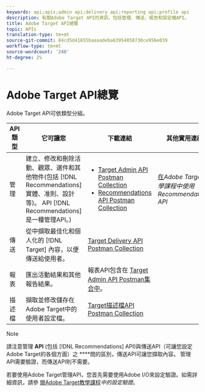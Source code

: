 ```yaml
---
keywords: api;apis;admin api;delivery api;reporting api;profile api
description: 有關Adobe Target API的資訊，包括管理、傳送、報告和設定檔API。
title: Adobe Target API總覽
topic: APIs
translation-type: tm+mt
source-git-commit: 84cd5d41655baaaadeba63954858730ce956e039
workflow-type: tm+mt
source-wordcount: '240'
ht-degree: 2%

---
```



# Adobe Target API總覽

Adobe Target API可依類型分組。

| API 類型 | 它可讓您 | 下載連結 | 其他實用連結 |
| --- | --- | --- |--- |
| 管理 | 建立、修改和刪除活動、觀眾、選件和其他物件(包括 [!DNL Recommendations] 實體、准則、設計等)。 API [!DNL Recommendations] 是一種管理API。) | <UL><li>[Target Admin API Postman Collection](https://developers.adobetarget.com/api/#admin-postman-collection)</li><li>[Recommendations API Postman Collection](https://developers.adobetarget.com/api/recommendations/#section/Postman)</li></ul> | [在](https://docs.adobe.com/content/help/en/target-learn/recommendations-api-tutorial/recs-api-overview.html)*Adobe Target教學課程中使用Recommendations API* |
| 傳送 | 從中擷取最佳化和個人化的 [!DNL Target] 內容，以便傳送給使用者。 | [Target Delivery API Postman Collection](https://developers.adobetarget.com/api/delivery-api/#section/Getting-Started/Postman-Collection) |  |
| 報表 | 匯出活動結果和其他報告結果。 | 報表API包含在 [Target Admin API Postman集合中](https://developers.adobetarget.com/api/#admin-postman-collection)。 |  |
| 描述檔 | 擷取並修改儲存在Adobe Target中的使用者設定檔。 | [Target描述檔API Postman Collection](https://developers.adobetarget.com/api/#profiles) |  |

>[!NOTE]
>
>請注意管理 **API** (包括 [!DNL Recommendations] API)與傳送API（可讓您設定Adobe Target的各個方面）之 ****&#x200B;間的區別，傳送API可讓您擷取內容。 管理API需要驗證，而傳送API則不需要。
>
>若要使用Adobe Target管理API，您首先需要使用Adobe I/O來設定驗證。如需詳細資訊，請參 [閱Adobe Target教學課程](https://docs.adobe.com/content/help/en/target-learn/tutorials/apis/configure-io-target-integration.html)*中的設定驗證*。
